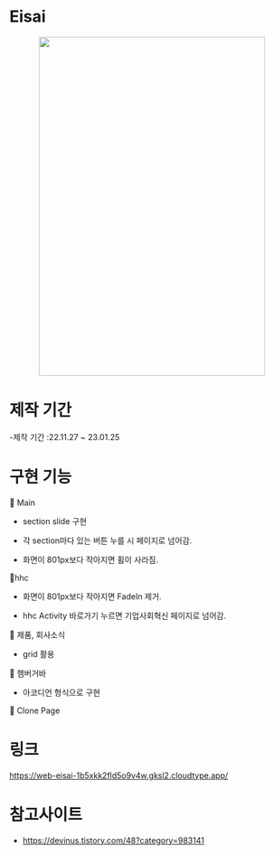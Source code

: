 # Eisai

<div align ="center"><img src ="https://user-images.githubusercontent.com/102526230/215438649-b55af2c3-3acf-4586-9317-2355a1ebb299.png" width="400px" height="600px"></div>

# 제작 기간

-제작 기간 :22.11.27 ~ 23.01.25

# 구현 기능

📌 Main
- section slide 구현

- 각 section마다 있는 버튼 누를 시 페이지로 넘어감.

- 화면이 801px보다 작아지면 휠이 사라짐.


📌hhc

- 화면이 801px보다 작아지면 FadeIn 제거.

- hhc Activity 바로가기 누르면 기업사회혁신 페이지로 넘어감.


📌 제품, 회사소식

- grid 활용



📌 햄버거바 

- 아코디언 형식으로 구현

📌 Clone Page

# 링크

https://web-eisai-1b5xkk2fld5o9v4w.gksl2.cloudtype.app/

# 참고사이트

- https://devinus.tistory.com/48?category=983141

